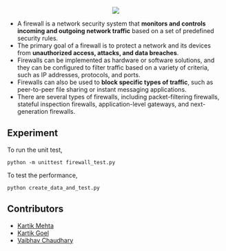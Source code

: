 <p align="center">
  <img src="https://user-images.githubusercontent.com/77505989/221367003-d115f5ba-87a4-4845-9faa-22bdddcb8df9.png" />
</p>
<!-- --A simple firewall model that filters packets based on direction, protocol, port and ip address-- -->

<!-- I implemented the Firewall class in "firewall.py", and also wrote a unit test file in "firewall_test.py". Note that the unittest would
load the file "fw.csv" as the dataset. -->

- A firewall is a network security system that **monitors and controls incoming and outgoing network traffic** based on a set of predefined security rules.
- The primary goal of a firewall is to protect a network and its devices from **unauthorized access, attacks, and data breaches**.
- Firewalls can be implemented as hardware or software solutions, and they can be configured to filter traffic based on a variety of criteria, such as IP addresses, protocols, and ports.
- Firewalls can also be used to **block specific types of traffic**, such as peer-to-peer file sharing or instant messaging applications.
- There are several types of firewalls, including packet-filtering firewalls, stateful inspection firewalls, application-level gateways, and next-generation firewalls.

## Experiment

To run the unit test,
```
python -m unittest firewall_test.py
```
<!-- To test the performance, I also create another file "create_data_and_test.py", which randomly create 1M rules. Then it loads the data with firewall and then run query test. After loading and processing the dataset, it works quickly. In my PC, the loading time is 10s, and the average query time is less than 0.05ms. -->

To test the performance,
```
python create_data_and_test.py
```
<!-- ## Discussion:
### My approach:
A naive solution is to store all rules as a table. For each query, we just iterate through it to check whether it matches.
My approach is simple and similar. I store all port and ip ranges of the same direction and protocol in a list, so there are 4 lists.
Both time and space complexity is O(N). Although the time complexity is still O(N), if the data distribution is somewhat uniform, the query time can be a quarter of the original one.

### Better approach:
1. We can easily come up with O(1) time solution for each query. That is create and query a 2D table for ports and ip ranges. For the corresponding rule, we just fill all entries as 1. However, it's impracticable since it requires a lot of space (2**32)*(65536), and the initialization time is also intractable.
2. Another method I tried is to create a list of port legnth 65536. Each port map to a list of sorted and processed ip ranges. Then, for a given query, I first use the port number to find the sorted ip list and perform binary search to find the ip address. Time complexity is
O(logN). However, the performance of this method is not good since the space O(65536)*O(N) may still be a problem when N becomes 1 million.
3. The final method may be interval tree. We can use ip address as interval, and port as the associated data. Then, for each query, we first find all the associated ip intervals and check all the corresponding ports. It's still O(N), but search space is much smaller.
-->

## Contributors
- [Kartik Mehta](https://github.com/kartikmehta8)
- [Kartik Goel](https://github.com/kartik739)
- [Vaibhav Chaudhary](https://github.com/PerksofbeingVaibhav)
